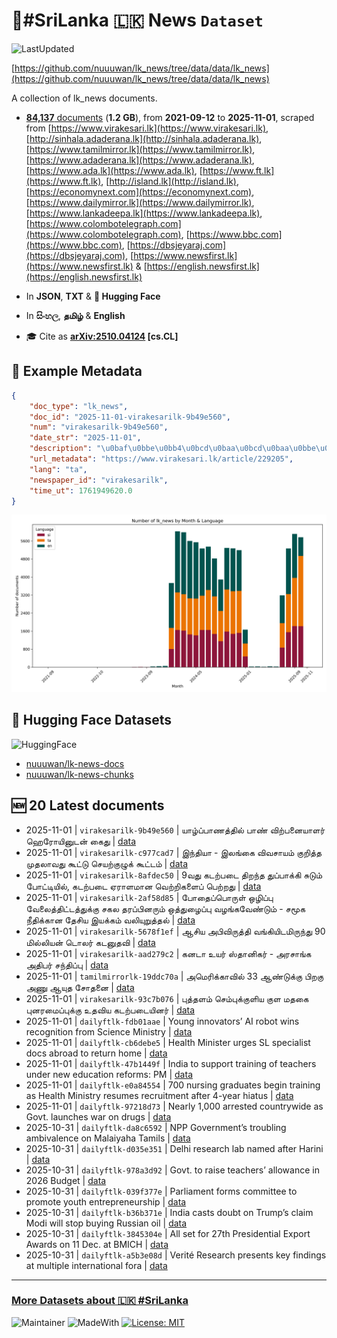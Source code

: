 # 📄#SriLanka 🇱🇰 News `Dataset`

![LastUpdated](https://img.shields.io/badge/last_updated-2025--11--01_05:15:50-green)

[https://github.com/nuuuwan/lk_news/tree/data/data/lk_news](https://github.com/nuuuwan/lk_news/tree/data/data/lk_news)

A collection of lk_news documents.

- [**84,137** documents](https://github.com/nuuuwan/lk_news/tree/data/data/lk_news) (**1.2 GB**), from **2021-09-12** to **2025-11-01**, scraped from [https://www.virakesari.lk](https://www.virakesari.lk), [http://sinhala.adaderana.lk](http://sinhala.adaderana.lk), [https://www.tamilmirror.lk](https://www.tamilmirror.lk), [https://www.adaderana.lk](https://www.adaderana.lk), [https://www.ada.lk](https://www.ada.lk), [https://www.ft.lk](https://www.ft.lk), [http://island.lk](http://island.lk), [https://economynext.com](https://economynext.com), [https://www.dailymirror.lk](https://www.dailymirror.lk), [https://www.lankadeepa.lk](https://www.lankadeepa.lk), [https://www.colombotelegraph.com](https://www.colombotelegraph.com), [https://www.bbc.com](https://www.bbc.com), [https://dbsjeyaraj.com](https://dbsjeyaraj.com), [https://www.newsfirst.lk](https://www.newsfirst.lk) & [https://english.newsfirst.lk](https://english.newsfirst.lk)

- In **JSON**, **TXT** & **🤗 Hugging Face**

- In **සිංහල**, **தமிழ்** & **English**

- 🎓 Cite as **[arXiv:2510.04124](https://arxiv.org/abs/2510.04124) [cs.CL]**

## 📝 Example Metadata

```json
{
    "doc_type": "lk_news",
    "doc_id": "2025-11-01-virakesarilk-9b49e560",
    "num": "virakesarilk-9b49e560",
    "date_str": "2025-11-01",
    "description": "\u0baf\u0bbe\u0bb4\u0bcd\u0baa\u0bcd\u0baa\u0bbe\u0ba3\u0ba4\u0bcd\u0ba4\u0bbf\u0bb2\u0bcd \u0baa\u0bbe\u0ba3\u0bcd \u0bb5\u0bbf\u0bb1\u0bcd\u0baa\u0ba9\u0bc8\u0baf\u0bbe\u0bb3\u0bb0\u0bcd \u0bb9\u0bc6\u0bb0\u0bcb\u0baf\u0bbf\u0ba9\u0bc1\u0b9f\u0ba9\u0bcd \u0b95\u0bc8\u0ba4\u0bc1",
    "url_metadata": "https://www.virakesari.lk/article/229205",
    "lang": "ta",
    "newspaper_id": "virakesarilk",
    "time_ut": 1761949620.0
}
```

![Chart](https://raw.githubusercontent.com/nuuuwan/lk_news/refs/heads/data/data/lk_news/docs_by_month_and_lang.png)

## 🤗 Hugging Face Datasets

![HuggingFace](https://img.shields.io/badge/-HuggingFace-FDEE21?style=for-the-badge&logo=HuggingFace)

- [nuuuwan/lk-news-docs](https://huggingface.co/datasets/nuuuwan/lk-news-docs)
- [nuuuwan/lk-news-chunks](https://huggingface.co/datasets/nuuuwan/lk-news-chunks)

## 🆕 20 Latest documents

- 2025-11-01 | `virakesarilk-9b49e560` | யாழ்ப்பாணத்தில் பாண் விற்பனையாளர் ஹெரோயினுடன் கைது | [data](https://github.com/nuuuwan/lk_news/tree/data/data/lk_news/2020s/2025/2025-11-01-virakesarilk-9b49e560)
- 2025-11-01 | `virakesarilk-c977cad7` | இந்தியா - இலங்கை விவசாயம் குறித்த முதலாவது கூட்டு செயற்குழுக் கூட்டம் | [data](https://github.com/nuuuwan/lk_news/tree/data/data/lk_news/2020s/2025/2025-11-01-virakesarilk-c977cad7)
- 2025-11-01 | `virakesarilk-8afdec50` | 9வது கடற்படை திறந்த துப்பாக்கி சுடும் போட்டியில், கடற்படை ஏராளமான வெற்றிகளைப் பெற்றது | [data](https://github.com/nuuuwan/lk_news/tree/data/data/lk_news/2020s/2025/2025-11-01-virakesarilk-8afdec50)
- 2025-11-01 | `virakesarilk-2af58d85` | போதைப்பொருள் ஒழிப்பு வேலைத்திட்டத்துக்கு சகல தரப்பினரும் ஒத்துழைப்பு வழங்கவேண்டும் - சமூக நீதிக்கான தேசிய இயக்கம் வலியுறுத்தல் | [data](https://github.com/nuuuwan/lk_news/tree/data/data/lk_news/2020s/2025/2025-11-01-virakesarilk-2af58d85)
- 2025-11-01 | `virakesarilk-5678f1ef` | ஆசிய அபிவிருத்தி வங்கியிடமிருந்து 90 மில்லியன் டொலர் கடனுதவி | [data](https://github.com/nuuuwan/lk_news/tree/data/data/lk_news/2020s/2025/2025-11-01-virakesarilk-5678f1ef)
- 2025-11-01 | `virakesarilk-aad279c2` | கனடா உயர் ஸ்தானிகர் - அரசாங்க அதிபர் சந்திப்பு | [data](https://github.com/nuuuwan/lk_news/tree/data/data/lk_news/2020s/2025/2025-11-01-virakesarilk-aad279c2)
- 2025-11-01 | `tamilmirrorlk-19ddc70a` | அமெரிக்காவில் 33 ஆண்டுக்கு பிறகு அணு ஆயுத சோதனை | [data](https://github.com/nuuuwan/lk_news/tree/data/data/lk_news/2020s/2025/2025-11-01-tamilmirrorlk-19ddc70a)
- 2025-11-01 | `virakesarilk-93c7b076` | புத்தளம் செம்புக்குளிய குள மதகை புனரமைப்புக்கு உதவிய கடற்படையினர் | [data](https://github.com/nuuuwan/lk_news/tree/data/data/lk_news/2020s/2025/2025-11-01-virakesarilk-93c7b076)
- 2025-11-01 | `dailyftlk-fdb01aae` | Young innovators’ AI robot wins recognition from Science Ministry | [data](https://github.com/nuuuwan/lk_news/tree/data/data/lk_news/2020s/2025/2025-11-01-dailyftlk-fdb01aae)
- 2025-11-01 | `dailyftlk-cb6debe5` | Health Minister urges SL specialist docs abroad to return home | [data](https://github.com/nuuuwan/lk_news/tree/data/data/lk_news/2020s/2025/2025-11-01-dailyftlk-cb6debe5)
- 2025-11-01 | `dailyftlk-47b1449f` | India to support training of teachers under new education reforms: PM | [data](https://github.com/nuuuwan/lk_news/tree/data/data/lk_news/2020s/2025/2025-11-01-dailyftlk-47b1449f)
- 2025-11-01 | `dailyftlk-e0a84554` | 700 nursing graduates begin training as Health Ministry resumes recruitment after 4-year hiatus | [data](https://github.com/nuuuwan/lk_news/tree/data/data/lk_news/2020s/2025/2025-11-01-dailyftlk-e0a84554)
- 2025-11-01 | `dailyftlk-97218d73` | Nearly 1,000 arrested countrywide as Govt. launches war on drugs | [data](https://github.com/nuuuwan/lk_news/tree/data/data/lk_news/2020s/2025/2025-11-01-dailyftlk-97218d73)
- 2025-10-31 | `dailyftlk-da8c6592` | NPP Government’s troubling ambivalence on Malaiyaha Tamils | [data](https://github.com/nuuuwan/lk_news/tree/data/data/lk_news/2020s/2025/2025-10-31-dailyftlk-da8c6592)
- 2025-10-31 | `dailyftlk-d035e351` | Delhi research lab named after Harini | [data](https://github.com/nuuuwan/lk_news/tree/data/data/lk_news/2020s/2025/2025-10-31-dailyftlk-d035e351)
- 2025-10-31 | `dailyftlk-978a3d92` | Govt. to raise teachers’ allowance in 2026 Budget | [data](https://github.com/nuuuwan/lk_news/tree/data/data/lk_news/2020s/2025/2025-10-31-dailyftlk-978a3d92)
- 2025-10-31 | `dailyftlk-039f377e` | Parliament forms committee to promote youth entrepreneurship | [data](https://github.com/nuuuwan/lk_news/tree/data/data/lk_news/2020s/2025/2025-10-31-dailyftlk-039f377e)
- 2025-10-31 | `dailyftlk-b36b371e` | India casts doubt on Trump’s claim Modi will stop buying Russian oil | [data](https://github.com/nuuuwan/lk_news/tree/data/data/lk_news/2020s/2025/2025-10-31-dailyftlk-b36b371e)
- 2025-10-31 | `dailyftlk-3845304e` | All set for 27th Presidential Export Awards on 11 Dec. at BMICH | [data](https://github.com/nuuuwan/lk_news/tree/data/data/lk_news/2020s/2025/2025-10-31-dailyftlk-3845304e)
- 2025-10-31 | `dailyftlk-a5b3e08d` | Verité Research presents key  findings at multiple international fora | [data](https://github.com/nuuuwan/lk_news/tree/data/data/lk_news/2020s/2025/2025-10-31-dailyftlk-a5b3e08d)

---

### [More Datasets about 🇱🇰 #SriLanka](https://github.com/nuuuwan/lk_datasets)

![Maintainer](https://img.shields.io/badge/maintainer-nuuuwan-red)
![MadeWith](https://img.shields.io/badge/made_with-python-blue)
[![License: MIT](https://img.shields.io/badge/License-MIT-yellow.svg)](https://opensource.org/licenses/MIT)
